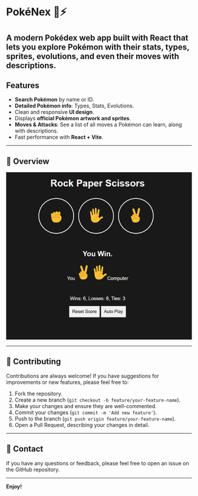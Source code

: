 # PokéNex 🐉⚡

A modern Pokédex web app built with **React** that lets you explore Pokémon with their stats, types, sprites, evolutions, and even their moves with descriptions.
---

## Features
-  **Search Pokémon** by name or ID.
-  **Detailed Pokémon info**: Types, Stats, Evolutions.
-  Clean and responsive **UI design**.
-  Displays **official Pokémon artwork and sprites**.
-  **Moves & Attacks**: See a list of all moves a Pokémon can learn, along with descriptions.
-  Fast performance with **React + Vite**.

---

## 📂 Overview

![](https://github.com/anushkameena12/Rock-Paper-Scissor-Game/blob/main/screenshots/Screenshot%20(116).png)

---

## 🤝 Contributing
Contributions are always welcome! If you have suggestions for improvements or new features, please feel free to:

1.  Fork the repository.
2.  Create a new branch (`git checkout -b feature/your-feature-name`).
3.  Make your changes and ensure they are well-commented.
4.  Commit your changes (`git commit -m 'Add new feature'`).
5.  Push to the branch (`git push origin feature/your-feature-name`).
6.  Open a Pull Request, describing your changes in detail.

---

## 📧 Contact
If you have any questions or feedback, please feel free to open an issue on the GitHub repository.

---

**Enjoy!**

 
